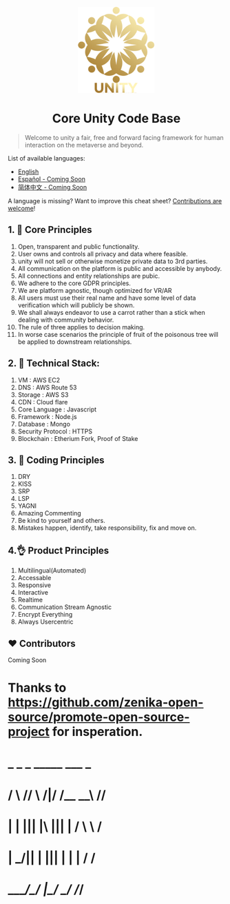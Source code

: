 <p align="center">
    <img alt="oss image" src="./imgs/unityclean.png" height="200px">
</p>
                     
<h1 align="center">Core Unity Code Base</h1>

> Welcome to unity a fair, free and forward facing framework for human interaction on the metaverse and beyond.

List of available languages:

- [English](./README.md)
- [Español - Coming Soon](./README-es.md)
- [简体中文 - Coming Soon](./README-zh-cn.md)

A language is missing? Want to improve this cheat sheet? [Contributions are welcome](./CONTRIBUTING.md)!

## 1. 🎢 Core Principles

1) Open, transparent and public functionality.
2) User owns and controls all privacy and data where feasible.
3) unity will not sell or otherwise monetize private data to 3rd parties.
4) All communication on the platform is public and accessible by anybody.
5) All connections and entity relationships are pubic.
6) We adhere to the core GDPR principles.
7) We are platform agnostic, though optimized for VR/AR
8) All users must use their real name and have some level of data verification which will publicly be shown.
9) We shall always endeavor to use a carrot rather than a stick when dealing with community behavior.
10) The rule of three applies to decision making.
11) In worse case scenarios the principle of fruit of the poisonous tree will be applied to downstream relationships.

## 2. 📘 Technical Stack:

1) VM : AWS EC2
2) DNS : AWS Route 53
3) Storage : AWS S3
4) CDN : Cloud flare
5) Core Language : Javascript
6) Framework : Node.js
7) Database : Mongo
8) Security Protocol : HTTPS
9) Blockchain : Etherium Fork, Proof of Stake

## 3. 🤝 Coding Principles

1) DRY
2) KISS
3) SRP
4) LSP
5) YAGNI
6) Amazing Commenting
7) Be kind to yourself and others.
8) Mistakes happen, identify, take responsibility, fix and move on.

## 4.👌 Product Principles

1) Multilingual(Automated)
2) Accessable
3) Responsive
4) Interactive
5) Realtime
6) Communication Stream Agnostic
7) Encrypt Everything
8) Always Usercentric

## ❤️ Contributors

Coming Soon

# Thanks to https://github.com/zenika-open-source/promote-open-source-project for insperation.

















#   _     _      _  _____ ___  _
#  / \ /\/ \  /|/ \/__ __\\  \//
#  | | ||| |\ ||| |  / \   \  / 
#  | \_/|| | \||| |  | |   / /  
#  \____/\_/  \|\_/  \_/  /_/   
# 

